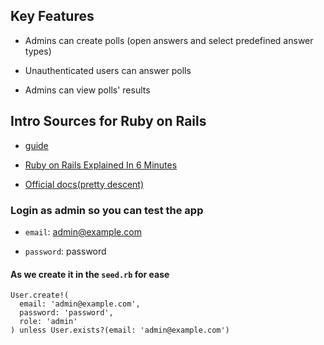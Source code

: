 ## Key Features

- Admins can create polls (open answers and select predefined answer types)

- Unauthenticated users can answer polls

- Admins can view polls' results

## Intro Sources for Ruby on Rails

- [guide](https://daily.dev/blog/ruby-on-rails-beginners-guide-2024)

- [Ruby on Rails Explained In 6 Minutes](https://www.youtube.com/watch?v=ts8L5fuwIjg)

- [Official docs(pretty descent)](https://rubyonrails.org/)

### Login as admin so you can test the app

- `email`: admin@example.com

- `password`: password

#### As we create it in the `seed.rb` for ease

```
User.create!(
  email: 'admin@example.com',
  password: 'password',
  role: 'admin'
) unless User.exists?(email: 'admin@example.com')
```
